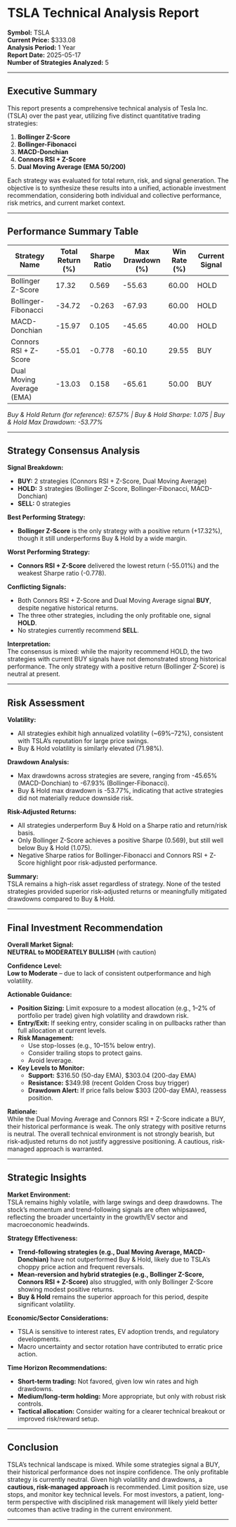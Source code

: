 
# TSLA Technical Analysis Report

**Symbol:** TSLA  
**Current Price:** $333.08  
**Analysis Period:** 1 Year  
**Report Date:** 2025-05-17  
**Number of Strategies Analyzed:** 5  

---

## Executive Summary

This report presents a comprehensive technical analysis of Tesla Inc. (TSLA) over the past year, utilizing five distinct quantitative trading strategies:

1. **Bollinger Z-Score**
2. **Bollinger-Fibonacci**
3. **MACD-Donchian**
4. **Connors RSI + Z-Score**
5. **Dual Moving Average (EMA 50/200)**

Each strategy was evaluated for total return, risk, and signal generation. The objective is to synthesize these results into a unified, actionable investment recommendation, considering both individual and collective performance, risk metrics, and current market context.

---

## Performance Summary Table

| Strategy Name                | Total Return (%) | Sharpe Ratio | Max Drawdown (%) | Win Rate (%) | Current Signal |
|------------------------------|-----------------|--------------|------------------|--------------|---------------|
| Bollinger Z-Score            | 17.32           | 0.569        | -55.63           | 60.00        | HOLD          |
| Bollinger-Fibonacci          | -34.72          | -0.263       | -67.93           | 60.00        | HOLD          |
| MACD-Donchian                | -15.97          | 0.105        | -45.65           | 40.00        | HOLD          |
| Connors RSI + Z-Score        | -55.01          | -0.778       | -60.10           | 29.55        | BUY           |
| Dual Moving Average (EMA)    | -13.03          | 0.158        | -65.61           | 50.00        | BUY           |

*Buy & Hold Return (for reference): 67.57% | Buy & Hold Sharpe: 1.075 | Buy & Hold Max Drawdown: -53.77%*

---

## Strategy Consensus Analysis

**Signal Breakdown:**
- **BUY:** 2 strategies (Connors RSI + Z-Score, Dual Moving Average)
- **HOLD:** 3 strategies (Bollinger Z-Score, Bollinger-Fibonacci, MACD-Donchian)
- **SELL:** 0 strategies

**Best Performing Strategy:**  
- **Bollinger Z-Score** is the only strategy with a positive return (+17.32%), though it still underperforms Buy & Hold by a wide margin.

**Worst Performing Strategy:**  
- **Connors RSI + Z-Score** delivered the lowest return (-55.01%) and the weakest Sharpe ratio (-0.778).

**Conflicting Signals:**
- Both Connors RSI + Z-Score and Dual Moving Average signal **BUY**, despite negative historical returns.
- The three other strategies, including the only profitable one, signal **HOLD**.
- No strategies currently recommend **SELL**.

**Interpretation:**  
The consensus is mixed: while the majority recommend HOLD, the two strategies with current BUY signals have not demonstrated strong historical performance. The only strategy with a positive return (Bollinger Z-Score) is neutral at present.

---

## Risk Assessment

**Volatility:**  
- All strategies exhibit high annualized volatility (~69%–72%), consistent with TSLA’s reputation for large price swings.
- Buy & Hold volatility is similarly elevated (71.98%).

**Drawdown Analysis:**  
- Max drawdowns across strategies are severe, ranging from -45.65% (MACD-Donchian) to -67.93% (Bollinger-Fibonacci).
- Buy & Hold max drawdown is -53.77%, indicating that active strategies did not materially reduce downside risk.

**Risk-Adjusted Returns:**  
- All strategies underperform Buy & Hold on a Sharpe ratio and return/risk basis.
- Only Bollinger Z-Score achieves a positive Sharpe (0.569), but still well below Buy & Hold (1.075).
- Negative Sharpe ratios for Bollinger-Fibonacci and Connors RSI + Z-Score highlight poor risk-adjusted performance.

**Summary:**  
TSLA remains a high-risk asset regardless of strategy. None of the tested strategies provided superior risk-adjusted returns or meaningfully mitigated drawdowns compared to Buy & Hold.

---

## Final Investment Recommendation

**Overall Market Signal:**  
**NEUTRAL to MODERATELY BULLISH** (with caution)

**Confidence Level:**  
**Low to Moderate** – due to lack of consistent outperformance and high volatility.

**Actionable Guidance:**
- **Position Sizing:** Limit exposure to a modest allocation (e.g., 1–2% of portfolio per trade) given high volatility and drawdown risk.
- **Entry/Exit:** If seeking entry, consider scaling in on pullbacks rather than full allocation at current levels.
- **Risk Management:**  
  - Use stop-losses (e.g., 10–15% below entry).
  - Consider trailing stops to protect gains.
  - Avoid leverage.
- **Key Levels to Monitor:**  
  - **Support:** $316.50 (50-day EMA), $303.04 (200-day EMA)
  - **Resistance:** $349.98 (recent Golden Cross buy trigger)
  - **Drawdown Alert:** If price falls below $303 (200-day EMA), reassess position.

**Rationale:**  
While the Dual Moving Average and Connors RSI + Z-Score indicate a BUY, their historical performance is weak. The only strategy with positive returns is neutral. The overall technical environment is not strongly bearish, but risk-adjusted returns do not justify aggressive positioning. A cautious, risk-managed approach is warranted.

---

## Strategic Insights

**Market Environment:**  
TSLA remains highly volatile, with large swings and deep drawdowns. The stock’s momentum and trend-following signals are often whipsawed, reflecting the broader uncertainty in the growth/EV sector and macroeconomic headwinds.

**Strategy Effectiveness:**  
- **Trend-following strategies (e.g., Dual Moving Average, MACD-Donchian)** have not outperformed Buy & Hold, likely due to TSLA’s choppy price action and frequent reversals.
- **Mean-reversion and hybrid strategies (e.g., Bollinger Z-Score, Connors RSI + Z-Score)** also struggled, with only Bollinger Z-Score showing modest positive returns.
- **Buy & Hold** remains the superior approach for this period, despite significant volatility.

**Economic/Sector Considerations:**  
- TSLA is sensitive to interest rates, EV adoption trends, and regulatory developments.
- Macro uncertainty and sector rotation have contributed to erratic price action.

**Time Horizon Recommendations:**  
- **Short-term trading:** Not favored, given low win rates and high drawdowns.
- **Medium/long-term holding:** More appropriate, but only with robust risk controls.
- **Tactical allocation:** Consider waiting for a clearer technical breakout or improved risk/reward setup.

---

## Conclusion

TSLA’s technical landscape is mixed. While some strategies signal a BUY, their historical performance does not inspire confidence. The only profitable strategy is currently neutral. Given high volatility and drawdowns, a **cautious, risk-managed approach** is recommended. Limit position size, use stops, and monitor key technical levels. For most investors, a patient, long-term perspective with disciplined risk management will likely yield better outcomes than active trading in the current environment.

---
